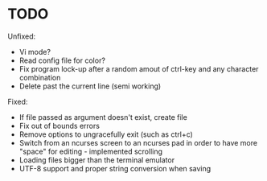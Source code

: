 # TODO
Unfixed:
- Vi mode?
- Read config file for color?
- Fix program lock-up after a random amout of ctrl-key and any character combination
- Delete past the current line (semi working)

Fixed:
- If file passed as argument doesn't exist, create file
- Fix out of bounds errors
- Remove options to ungracefully exit (such as ctrl+c)
- Switch from an ncurses screen to an ncurses pad in order to have more "space" for editing - implemented scrolling
- Loading files bigger than the terminal emulator
- UTF-8 support and proper string conversion when saving
